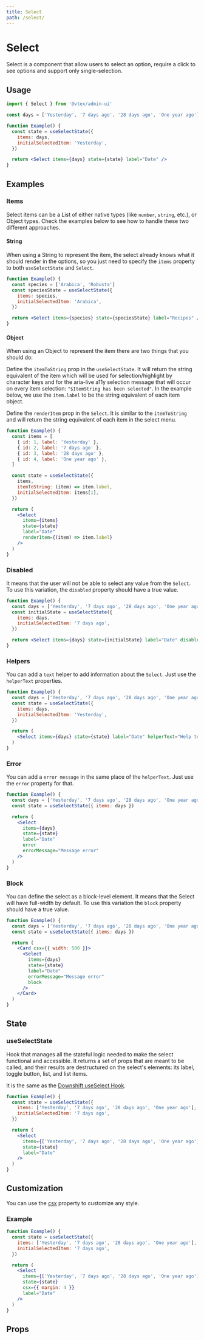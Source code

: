 ```yaml
---
title: Select
path: /select/
---
```


# Select

Select is a component that allow users to select an option, require a click to see options and support only single-selection.

## Usage

```jsx isStatic
import { Select } from '@vtex/admin-ui'

const days = ['Yesterday', '7 days ago', '28 days ago', 'One year ago']

function Example() {
  const state = useSelectState({
    items: days,
    initialSelectedItem: 'Yesterday',
  })

  return <Select items={days} state={state} label="Date" />
}
```

## Examples

### Items

Select items can be a List of either native types (like `number`, `string`, etc.), or Object types. Check the examples below to see how to handle these two different approaches.

#### String

When using a String to represent the item, the select already knows what it should render in the options, so you just need to specify the `items` property to both `useSelectState` and `Select`.

```jsx
function Example() {
  const species = ['Arabica', 'Robusta']
  const speciesState = useSelectState({
    items: species,
    initialSelectedItem: 'Arabica',
  })

  return <Select items={species} state={speciesState} label="Recipes" />
}
```

#### Object

When using an Object to represent the item there are two things that you should do:

Define the `itemToString` prop in the `useSelectState`. It will return the string equivalent of the item which will be used for selection/highlight by character keys and for the aria-live a11y selection message that will occur on every item selection: `"$ItemString has been selected"`. In the example below, we use the `item.label` to be the string equivalent of each item object.

Define the `renderItem` prop in the `Select`. It is similar to the `itemToString` and will return the string equivalent of each item in the select menu.

```jsx
function Example() {
  const items = [
    { id: 1, label: 'Yesterday' },
    { id: 2, label: '7 days ago' },
    { id: 3, label: '28 days ago' },
    { id: 4, label: 'One year ago' },
  ]

  const state = useSelectState({
    items,
    itemToString: (item) => item.label,
    initialSelectedItem: items[1],
  })

  return (
    <Select
      items={items}
      state={state}
      label="Date"
      renderItem={(item) => item.label}
    />
  )
}
```

### Disabled

It means that the user will not be able to select any value from the `Select`. To use this variation, the `disabled` property should have a true value.

```jsx
function Example() {
  const days = ['Yesterday', '7 days ago', '28 days ago', 'One year ago']
  const initialState = useSelectState({
    items: days,
    initialSelectedItem: '7 days ago',
  })

  return <Select items={days} state={initialState} label="Date" disabled />
}
```

### Helpers

You can add a `text` helper to add information about the `Select`. Just use the `helperText` properties.

```jsx
function Example() {
  const days = ['Yesterday', '7 days ago', '28 days ago', 'One year ago']
  const state = useSelectState({
    items: days,
    initialSelectedItem: 'Yesterday',
  })

  return (
    <Select items={days} state={state} label="Date" helperText="Help text" />
  )
}
```

### Error

You can add a `error message` in the same place of the `helperText`. Just use the `error` property for that.

```jsx
function Example() {
  const days = ['Yesterday', '7 days ago', '28 days ago', 'One year ago']
  const state = useSelectState({ items: days })

  return (
    <Select
      items={days}
      state={state}
      label="Date"
      error
      errorMessage="Message error"
    />
  )
}
```

### Block

You can define the select as a block-level element. It means that the Select will have full-width by default. To use this variation the `block` property should have a true value.

```jsx
function Example() {
  const days = ['Yesterday', '7 days ago', '28 days ago', 'One year ago']
  const state = useSelectState({ items: days })

  return (
    <Card csx={{ width: 500 }}>
      <Select
        items={days}
        state={state}
        label="Date"
        errorMessage="Message error"
        block
      />
    </Card>
  )
}
```

## State

### useSelectState

Hook that manages all the stateful logic needed to make the select functional and accessible. It returns a set of props that are meant to be called, and their results are destructured on the select's elements: its label, toggle button, list, and list items.

It is the same as the [Downshift useSelect Hook](https://www.downshift-js.com/use-select).

```jsx
function Example() {
  const state = useSelectState({
    items: ['Yesterday', '7 days ago', '28 days ago', 'One year ago'],
    initialSelectedItem: '7 days ago',
  })

  return (
    <Select
      items={['Yesterday', '7 days ago', '28 days ago', 'One year ago']}
      state={state}
      label="Date"
    />
  )
}
```

## Customization

You can use the [csx](https://admin-ui-docs.vercel.app/theming/inline-styles/#styles--csx) property to customize any style.

### Example

```jsx
function Example() {
  const state = useSelectState({
    items: ['Yesterday', '7 days ago', '28 days ago', 'One year ago'],
    initialSelectedItem: '7 days ago',
  })

  return (
    <Select
      items={['Yesterday', '7 days ago', '28 days ago', 'One year ago']}
      state={state}
      csx={{ margin: 4 }}
      label="Date"
    />
  )
}
```

## Props

